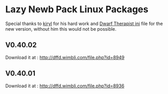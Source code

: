 Lazy Newb Pack Linux Packages
====================

Special thanks to [kiryl](https://github.com/kiryl/) for his hard work and [Dwarf Therapist ini](https://gist.github.com/kiryl/0a99fdbd70fede3064c6) file for the new version, without him this would not be possible. 


V0.40.02
-------------

Download it at : http://dffd.wimbli.com/file.php?id=8949

V0.40.01
-------------

Download it at : http://dffd.wimbli.com/file.php?id=8936

